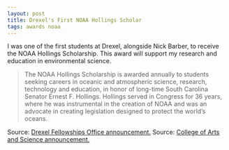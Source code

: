```yaml
---
layout: post
title: Drexel's First NOAA Hollings Scholar
tags: awards noaa
---
```


I was one of the first students at Drexel, alongside Nick Barber, to receive the NOAA Hollings Scholarship. This award will support my research and education in environmental science.

>The NOAA Hollings Scholarship is awarded annually to students seeking careers in oceanic and atmospheric science, research, technology and education, in honor of long-time South Carolina Senator Ernest F. Hollings. Hollings served in Congress for 36 years, where he was instrumental in the creation of NOAA and was an advocate in creating legislation designed to protect the world’s oceans.

Source: [Drexel Fellowships Office announcement.](http://drexel.edu/fellowships/about/news/2016/April/Congrats%20to%202016%20Hollings%20Scholars/)
Source: [College of Arts and Science announcement.](http://drexel.edu/coas/news-events/news/2016/April/bees-students-named-drexels-first-hollings-scholars/)